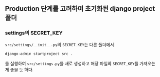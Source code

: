 ## Production 단계를 고려하여 초기화된 django project 폴더
### settings의 SECRET_KEY
```src/settings/__init__.py```의 ```SECRET_KEY```는 다른 폴더에서
```
django-admin startproject src .
```
를 실행하여 ```src/settings.py```를 새로 생성하고 해당 파일의 ```SECRET_KEY```를 가져오는 게 좋을 듯 하다.
